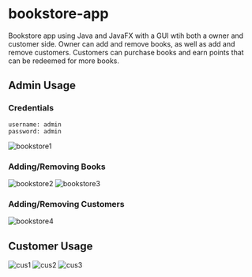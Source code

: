 # bookstore-app

Bookstore app using Java and JavaFX with a GUI wtih both a owner and customer side. Owner can add and remove books, as well as add and remove customers. 
Customers can purchase books and earn points that can be redeemed for more books. 

## Admin Usage
### Credentials
```
username: admin    
password: admin
``` 
![bookstore1](https://user-images.githubusercontent.com/53986991/147902654-09931779-d009-4558-a695-99e828a12c89.PNG)
### Adding/Removing Books

![bookstore2](https://user-images.githubusercontent.com/53986991/147902661-6c54b8fc-468f-4862-88c0-dd99d4490a64.PNG)
![bookstore3](https://user-images.githubusercontent.com/53986991/147902666-22fe7f52-37a1-49ca-8f9a-f022d1d0effa.PNG)

### Adding/Removing Customers

![bookstore4](https://user-images.githubusercontent.com/53986991/147902671-5f62e58c-003a-4a53-885e-903863b89078.PNG)

## Customer Usage

![cus1](https://user-images.githubusercontent.com/53986991/147902986-5a612433-1e18-4434-ae1a-68487d2cbb3f.PNG)
![cus2](https://user-images.githubusercontent.com/53986991/147902987-37738894-53cc-46dd-be60-022881e7ca89.PNG)
![cus3](https://user-images.githubusercontent.com/53986991/147902988-481f0836-ddaa-4e2d-83a1-5fdaddcca9ea.PNG)
